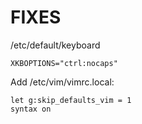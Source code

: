 
# FIXES

/etc/default/keyboard

```
XKBOPTIONS="ctrl:nocaps"
```

Add /etc/vim/vimrc.local:

```
let g:skip_defaults_vim = 1
syntax on
```


